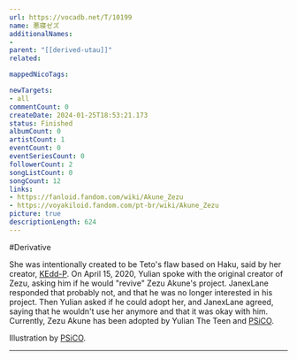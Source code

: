 ```yaml
---
url: https://vocadb.net/T/10199
name: 悪寝ゼズ
additionalNames: 
- 
parent: "[[derived-utau]]"
related:

mappedNicoTags:

newTargets:
- all
commentCount: 0
createDate: 2024-01-25T18:53:21.173
status: Finished
albumCount: 0
artistCount: 1
eventCount: 0
eventSeriesCount: 0
followerCount: 2
songListCount: 0
songCount: 12
links: 
- https://fanloid.fandom.com/wiki/Akune_Zezu
- https://voyakiloid.fandom.com/pt-br/wiki/Akune_Zezu
picture: true
descriptionLength: 624
---
```


#Derivative

She was intentionally created to be Teto's flaw based on Haku, said by her creator, [KEdd-P](https://vocadb.net/Ar/82463).
On April 15, 2020, Yulian spoke with the original creator of Zezu, asking him if he would "revive" Zezu Akune's project. JanexLane responded that probably not, and that he was no longer interested in his project. Then Yulian asked if he could adopt her, and JanexLane agreed, saying that he wouldn't use her anymore and that it was okay with him. Currently, Zezu Akune has been adopted by Yulian The Teen and [PSiCO](https://vocadb.net/Ar/66828).

Illustration by [PSiCO](https://vocadb.net/Ar/66828).

---

